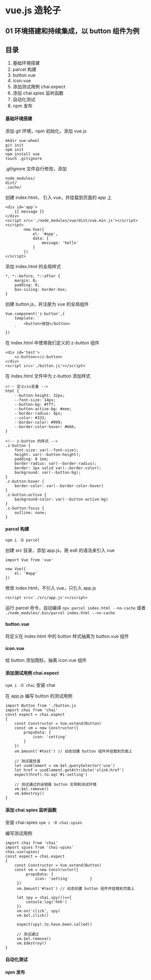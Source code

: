 # vue.js 造轮子

## 01 环境搭建和持续集成，以 button 组件为例

## 目录

1. 基础环境搭建
2. parcel 构建
3. button.vue
4. icon.vue
5. 添加测试用例 chai.expect
6. 添加 chai.spies 监听函数
7. 自动化测试
8. npm 发布


#### 基础环境搭建

添加 git 环境，npm 初始化，添加 vue.js

```
mkdir vue-wheel
git init
npm init
npm install vue
touch .gitignore
```
.gitignore 文件自行修改，添加
```
node_modules/
dist/
.cache/
```

创建 index.html， 引入 vue，并挂载到页面的 app 上
```
<div id='app'>
    {{ message }}
</div>
<script src='./node_modules/vue/dist/vue.min.js'></script>
<script>
        new Vue({
            el: '#app',
            data: {
                message: 'hello'
            }
        })
</script>
```
添加 index.html 的全局样式
```
*, *::before, *::after {
    margin: 0;
    padding: 0;
    box-sizing: border-box;
}
```

创建 button.js，并注册为 vue 的全局组件
```
Vue.component('z-button',{
    template: `
        <button>按钮</button>
    `
})
```

在 index.html 中使用我们定义的 z-button 组件
```
<div id='test'>
    <z-button></z-button>
</div>
<script src='./button.js'></script>
```
在 index.html 文件中为 z-button 添加样式
```
<!-- 定义css变量 -->
html {
    --button-height: 32px;
    --font-size: 14px;
    --button-bg: #fff;
    --button-active-bg: #eee;
    --border-radius: 4px;
    --color: #333;
    --border-color: #999;
    --border-color-hover: #666;
}

<!-- z-button 的样式 -->
.z-button {
    font-size: var(--font-size);
    height: var(--button-height);
    padding: 0 1em;
    border-radius: var(--border-radius);
    border: 1px solid var(--border-color);
    background: var(--button-bg);
}
.z-button:hover {
    border-color: var(--border-color-hover)
}
.z-button:active {
    background-color: var(--button-active-bg)
}
.z-button:focus {
    outline: none;
}
```

#### parcel 构建

`npm i -D parcel`

创建 src 目录，添加 app.js，用 es6 的语法来引入 vue
```
import Vue from 'vue'

new Vue({
    el: '#app'
})

```
修改 index.html，不引入 vue，只引入 app.js
```
<script src='./src/app.js'></script>
```
运行 parcel 命令，自动编译
`npx parcel index.html --no-cache`
或者
`./node_modules/.bin/parcel index.html --no-cache`

#### button.vue

将定义在 index.html 中的 button 样式抽离为 button.vue 组件

#### icon.vue

给 button 添加图标，抽离 icon.vue 组件

#### 添加测试用例 chai.expect

`npm i -D chai` 安装 chai

 在 app.js 编写 button 的测试用例
 ```
 import Button from './button.js
 import chai from 'chai'
 const expect = chai.expect
 {
     const Constructor = Vue.extend(Button)
     const vm = new Constructor({
         propsData: {
             icon: 'setting'
         }
     })
     vm.$mount('#test') // 动态创建 button 组件并挂载到页面上

     // 测试属性值
     let useElement = vm.$el.querySelector('use')
     let href = useElement.getAttribute('xlink:href')
     expect(href).to.eq('#i-setting')

     // 测试通过的话销毁 button 实例和测试环境
     vm.$el.remove()
     vm.$destroy()
 }
 ```

#### 添加 chai.spies 监听函数

安装 chai-spies `npm i -D chai-spies`

编写测试用例
```
import chai from 'chai'
import spies from 'chai-spies'
chai.use(spies)
const expect = chai.expect
{
    const Constructor = Vue.extend(Button)
    const vm = new Constructor({
         propsData: {
             icon: 'setting'         }
     })
     vm.$mount('#test') // 动态创建 button 组件并挂载到页面上

     let spy = chai.spy(()=>{
         console.log('hhh')
     })
     vm.on('click', spy)
     vm.$el.click()

     expect(spy).to.have.been.called()

     // 测试通过
     vm.$el.remove()
     vm.$destroy()
}
```

#### 自动化测试

#### npm 发布
